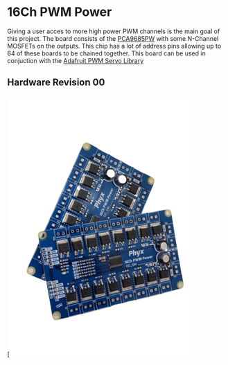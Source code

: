 # 16Ch PWM Power

Giving a user acces to more high power PWM channels is the main goal of this project. The board consists of the [PCA9685PW](https://www.nxp.com/part/PCA9685PW) with some N-Channel MOSFETs on the outputs. This chip has a lot of address pins allowing up to 64 of these boards to be chained together. This board can be used in conjuction with the [Adafruit PWM Servo Library](https://github.com/adafruit/Adafruit-PWM-Servo-Driver-Library)

## Hardware Revision 00

[![16CH_PWM_POWER_00](https://raw.githubusercontent.com/phyx-be/16CH_PWM_POWER/master/16CH_PWM_POWER_00/16Ch_PWM_POWER_00_PHOTO.PNG)